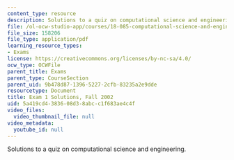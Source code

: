 ```yaml
---
content_type: resource
description: Solutions to a quiz on computational science and engineering.
file: /ol-ocw-studio-app/courses/18-085-computational-science-and-engineering-i-fall-2008/5a419cd4383608d38abcc1f683ae4c4f_f02q1sol.pdf
file_size: 158206
file_type: application/pdf
learning_resource_types:
- Exams
license: https://creativecommons.org/licenses/by-nc-sa/4.0/
ocw_type: OCWFile
parent_title: Exams
parent_type: CourseSection
parent_uid: 9b478d87-1396-5227-2cfb-83235a2e9dde
resourcetype: Document
title: Exam 1 Solutions, Fall 2002
uid: 5a419cd4-3836-08d3-8abc-c1f683ae4c4f
video_files:
  video_thumbnail_file: null
video_metadata:
  youtube_id: null
---
```

Solutions to a quiz on computational science and engineering.